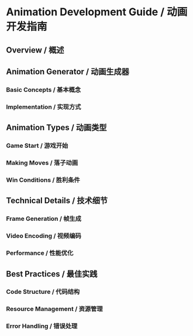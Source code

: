 # Animation Development Guide / 动画开发指南

## Overview / 概述

## Animation Generator / 动画生成器

### Basic Concepts / 基本概念

### Implementation / 实现方式

## Animation Types / 动画类型

### Game Start / 游戏开始

### Making Moves / 落子动画

### Win Conditions / 胜利条件

## Technical Details / 技术细节

### Frame Generation / 帧生成

### Video Encoding / 视频编码

### Performance / 性能优化

## Best Practices / 最佳实践

### Code Structure / 代码结构

### Resource Management / 资源管理

### Error Handling / 错误处理 